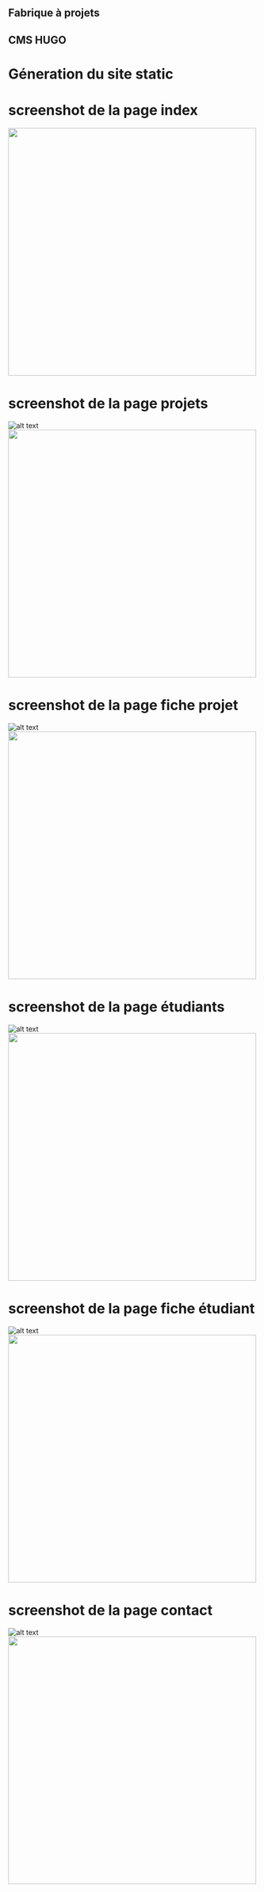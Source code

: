 ## Fabrique à projets 
## CMS HUGO

# Géneration du site static 

# screenshot de la page index

<img src="https://github.com/frabriqueAprojet/FAP-HUGO-FORESTRY/blob/master/FAP-screenshot/index-screenshot/index-screenshot.png" width="500" height="auto">

# screenshot de la page projets

![alt text](https://github.com/frabriqueAprojet/FAP-HUGO-FORESTRY/blob/master/FAP-screenshot/projets-screenshot/projets-screenshot.png)
<img src="https://github.com/frabriqueAprojet/FAP-HUGO-FORESTRY/blob/master/FAP-screenshot/projets-screenshot/projets-screenshot.png" width="500" height="auto">

# screenshot de la page fiche projet

![alt text](https://github.com/frabriqueAprojet/FAP-HUGO-FORESTRY/blob/master/FAP-screenshot/ficheprojet-screenshot/ficheprojet-screenshot.png)
<img src="https://github.com/frabriqueAprojet/FAP-HUGO-FORESTRY/blob/master/FAP-screenshot/ficheprojet-screenshot/ficheprojet-screenshot.png" width="500" height="auto">


# screenshot de la page étudiants

![alt text](https://github.com/frabriqueAprojet/FAP-HUGO-FORESTRY/blob/master/FAP-screenshot/etudiants-screenshot/etudiants-screenshot.png)
<img src="https://github.com/frabriqueAprojet/FAP-HUGO-FORESTRY/blob/master/FAP-screenshot/etudiants-screenshot/etudiants-screenshot.png" width="500" height="auto">

# screenshot de la page fiche étudiant

![alt text](https://github.com/frabriqueAprojet/FAP-HUGO-FORESTRY/blob/master/FAP-screenshot/ficheetudiant-screenshot/ficheetudiant-screenshot.png)
<img src="https://github.com/frabriqueAprojet/FAP-HUGO-FORESTRY/blob/master/FAP-screenshot/ficheetudiant-screenshot/ficheetudiant-screenshot.png" width="500" height="auto">

# screenshot de la page contact

![alt text](https://github.com/frabriqueAprojet/FAP-HUGO-FORESTRY/blob/master/FAP-screenshot/contact-screenshot/contact-screenshot.png)
<img src="https://github.com/frabriqueAprojet/FAP-HUGO-FORESTRY/blob/master/FAP-screenshot/contact-screenshot/contact-screenshot.png" width="500" height="auto">
